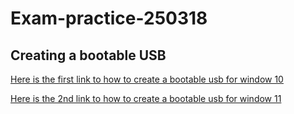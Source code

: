 # Exam-practice-250318
## Creating a bootable USB
[Here is the first link to how to create a bootable usb for window 10](https://www.youtube.com/watch?v=abpAPQH1Rs)

[Here is the 2nd link to how to create a bootable usb for window 11](https://www.youtube.com/watch?v=NSRCZEKDMK8)
